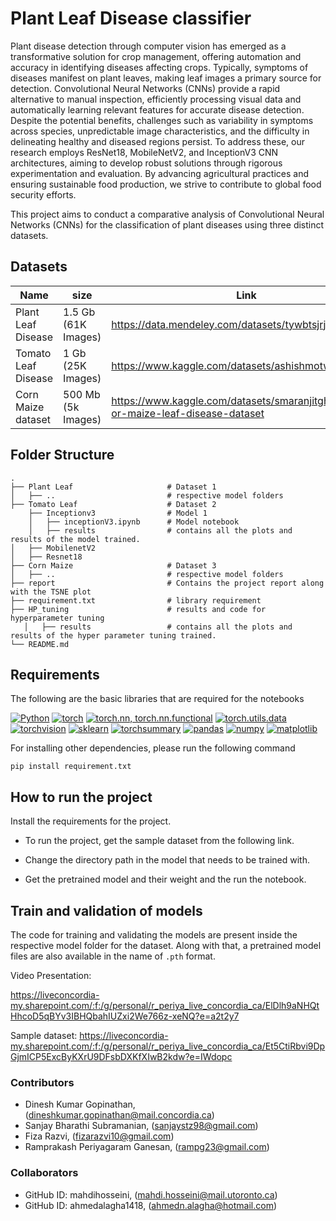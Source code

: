 # Plant Leaf Disease classifier

Plant disease detection through computer vision has emerged as a transformative solution for crop management, offering automation and accuracy in identifying diseases affecting crops. Typically, symptoms of diseases manifest on plant leaves, making leaf images a primary source for detection. Convolutional Neural Networks (CNNs) provide a rapid alternative to manual inspection, efficiently processing visual data and automatically learning relevant features for accurate disease detection. Despite the potential benefits, challenges such as variability in symptoms across species, unpredictable image characteristics, and the difficulty in delineating healthy and diseased regions persist. To address these, our research employs ResNet18, MobileNetV2, and InceptionV3 CNN architectures, aiming to develop robust solutions through rigorous experimentation and evaluation. By advancing agricultural practices and ensuring sustainable food production, we strive to contribute to global food security efforts.

This project aims to conduct a comparative analysis of Convolutional Neural Networks (CNNs) for the classification of plant diseases using three distinct datasets. 
## Datasets
| Name  | size |  Link |
| ------------- | ------------- | ------------- |
| Plant Leaf Disease  |  1.5 Gb (61K Images)  | https://data.mendeley.com/datasets/tywbtsjrjv/1  |
 Tomato Leaf Disease  | 1 Gb (25K Images)  |  https://www.kaggle.com/datasets/ashishmotwani/tomato |
| Corn Maize dataset  | 500 Mb (5k Images)  | https://www.kaggle.com/datasets/smaranjitghose/corn-or-maize-leaf-disease-dataset |

## Folder Structure
    .
    ├── Plant Leaf                     # Dataset 1
    │   ├── ..                         # respective model folders
    ├── Tomato Leaf                    # Dataset 2
        ├── Inceptionv3                # Model 1
        │   ├── inceptionV3.ipynb      # Model notebook     
        │   ├── results                # contains all the plots and results of the model trained.  
    │   ├── MobilenetV2               
    │   ├── Resnet18                     
    ├── Corn Maize                     # Dataset 3
    │   ├── ..                         # respective model folders
    ├── report                         # Contains the project report along with the TSNE plot
    ├── requirement.txt                # library requirement
    ├── HP_tuning                      # results and code for hyperparameter tuning
       │   ├── results                 # contains all the plots and results of the hyper parameter tuning trained.  
    └── README.md

## Requirements

The following are the basic libraries that are required for the notebooks

[![Python][Python.js]][Python-url]
[![torch][torch.js]][torch-url]
[![torch.nn, torch.nn.functional][torch.nn.js]][torch.nn-url]
[![torch.utils.data][torch.utils.data.js]][torch.utils.data-url]
[![torchvision][torchvision.js]][torchvision-url]
[![sklearn][sklearn.js]][sklearn-url]
[![torchsummary][torchsummary.js]][torchsummary-url]
[![pandas][pandas.js]][pandas-url]
[![numpy][numpy.js]][numpy-url]
[![matplotlib][matplotlib.js]][matplotlib-url]

[Python.js]: https://img.shields.io/badge/Python-3776AB?style=for-the-badge&logo=python&logoColor=white
[Python-url]: https://www.python.org/
[torch.js]: https://img.shields.io/badge/torch-EE4C2C?style=for-the-badge&logo=pytorch&logoColor=white
[torch-url]: https://pytorch.org/
[torch.nn.js]: https://img.shields.io/badge/torch.nn%2C%20torch.nn.functional-EE4C2C?style=for-the-badge&logo=pytorch&logoColor=white
[torch.nn-url]: https://pytorch.org/docs/stable/nn.html
[torch.utils.data.js]: https://img.shields.io/badge/torch.utils.data-EE4C2C?style=for-the-badge&logo=pytorch&logoColor=white
[torch.utils.data-url]: https://pytorch.org/docs/stable/data.html
[torchvision.js]: https://img.shields.io/badge/torchvision.datasets%2C%20torchvision.transforms%2C%20torchvision.models-EE4C2C?style=for-the-badge&logo=pytorch&logoColor=white
[torchvision-url]: https://pytorch.org/vision/
[sklearn.js]: https://img.shields.io/badge/scikit--learn-F7931E?style=for-the-badge&logo=scikit-learn&logoColor=white
[sklearn-url]: https://scikit-learn.org/stable/
[torchsummary.js]: https://img.shields.io/badge/torchsummary-EE4C2C?style=for-the-badge&logo=pytorch&logoColor=white
[torchsummary-url]: https://github.com/sksq96/pytorch-summary
[pandas.js]: https://img.shields.io/badge/pandas-150458?style=for-the-badge&logo=pandas&logoColor=white
[pandas-url]: https://pandas.pydata.org/
[numpy.js]: https://img.shields.io/badge/numpy-013243?style=for-the-badge&logo=numpy&logoColor=white
[numpy-url]: https://numpy.org/
[matplotlib.js]: https://img.shields.io/badge/matplotlib-11557C?style=for-the-badge&logo=python&logoColor=white
[matplotlib-url]: https://matplotlib.org/

For installing other dependencies, please run the following command

```
pip install requirement.txt
```
## How to run the project

Install the requirements for the project.

- To run the project, get the sample dataset from the following link.

- Change the directory path in the model that needs to be trained with.
- Get the pretrained model and their weight and the run the notebook.

## Train and validation of models
The code for training and validating the models are present inside the respective model folder for the dataset. Along with that, a pretrained model files are also available in the name of ```.pth``` format. 

Video Presentation: 

https://liveconcordia-my.sharepoint.com/:f:/g/personal/r_periya_live_concordia_ca/ElDlh9aNHQtHhcoD5qBYv3IBHQbahIUZxi2We766z-xeNQ?e=a2t2y7

Sample dataset: 
https://liveconcordia-my.sharepoint.com/:f:/g/personal/r_periya_live_concordia_ca/Et5CtiRbvi9DpGjmICP5ExcByKXrU9DFsbDXKfXIwB2kdw?e=IWdopc

### Contributors

- Dinesh Kumar Gopinathan, (dineshkumar.gopinathan@mail.concordia.ca)
- Sanjay Bharathi Subramanian, (sanjaystz98@gmail.com)
- Fiza Razvi, (fizarazvi10@gmail.com)
- Ramprakash Periyagaram Ganesan, (rampg23@gmail.com)

### Collaborators
- GitHub ID: mahdihosseini, (mahdi.hosseini@mail.utoronto.ca)
- GitHub ID: ahmedalagha1418, (ahmedn.alagha@hotmail.com)


